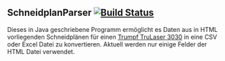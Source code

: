 ## SchneidplanParser  [![Build Status](https://travis-ci.com/felixwoestmann/SchneidplanParser.svg?token=zxTfnruChnshpFFnsv67&branch=master)](https://travis-ci.com/felixwoestmann/SchneidplanParser)

Dieses in Java geschriebene Programm ermöglicht es Daten aus in HTML vorliegenden Schneidplänen für einen [Trumpf TruLaser 3030](https://www.trumpf.com/de_DE/produkte/maschinen-systeme/2d-laserschneidmaschinen/trulaser-3030-3040/) in eine CSV oder Excel Datei zu konvertieren. Aktuell werden nur einige Felder der HTML Datei verwendet. 

